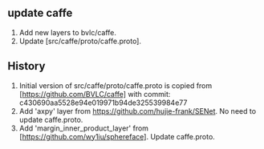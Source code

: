 ## update caffe
1. Add new layers to bvlc/caffe. 
1. Update [src/caffe/proto/caffe.proto].

## History
1. Initial version of src/caffe/proto/caffe.proto is copied from [https://github.com/BVLC/caffe] with commit: c430690aa5528e94e019971b94de325539984e77
1. Add 'axpy' layer from https://github.com/hujie-frank/SENet. No need to update caffe.proto.
1. Add 'margin_inner_product_layer' from [https://github.com/wy1iu/sphereface]. Update caffe.proto.